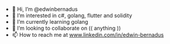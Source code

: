 - 👋 Hi, I’m @edwinbernadus
- 👀 I’m interested in c#, golang, flutter and solidity
- 🌱 I’m currently learning golang
- 💞️ I’m looking to collaborate on (( anything ))
- 📫 How to reach me at www.linkedin.com/in/edwin-bernadus

<!---
edwinbernadus/edwinbernadus is a ✨ special ✨ repository because its `README.md` (this file) appears on your GitHub profile.
You can click the Preview link to take a look at your changes.
--->
